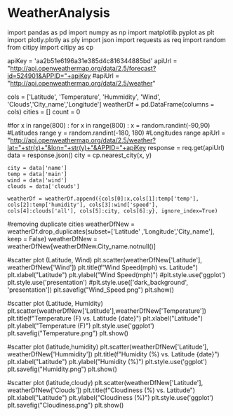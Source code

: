 # WeatherAnalysis
import pandas as pd
import numpy as np
import matplotlib.pyplot as plt
import plotly.plotly as ply
import json
import requests as req
import random
from citipy import citipy as cp


apiKey = 'aa2b51e6196a31e385d4c816344885bd'
apiUrl = "http://api.openweathermap.org/data/2.5/forecast?id=524901&APPID="+apiKey
#apiUrl = "http://api.openweathermap.org/data/2.5/weather"

cols = ['Latitude', 'Temperature', 'Hummidity', 'Wind', 'Clouds','City_name','Longitude']
weatherDf = pd.DataFrame(columns = cols)
cities = []
count = 0

#for x in range(800) :
for x in range(800) :
    x = random.randint(-90,90)      #Latitudes range 
    y = random.randint(-180, 180)   #Longitudes range
    apiUrl = "http://api.openweathermap.org/data/2.5/weather?lat="+str(x)+"&lon="+str(y)+"&APPID="+apiKey
    response = req.get(apiUrl)
    data = response.json()
    city = cp.nearest_city(x, y)
    
    city = data['name']
    temp = data['main']
    wind = data['wind']
    clouds = data['clouds']

    weatherDf = weatherDf.append({cols[0]:x,cols[1]:temp['temp'], cols[2]:temp['humidity'], cols[3]:wind['speed'], cols[4]:clouds['all'], cols[5]:city, cols[6]:y}, ignore_index=True)
    
#removing duplicate cities
weatherDfNew = weatherDf.drop_duplicates(subset=['Latitude' ,'Longitude','City_name'], keep = False)
weatherDfNew = weatherDfNew[weatherDfNew.City_name.notnull()]

#scatter plot (Latitude, Wind)
plt.scatter(weatherDfNew['Latitude'], weatherDfNew['Wind'])
plt.title(f"Wind Speed(mph) vs. Latitude")
plt.xlabel("Latitude")
plt.ylabel("Wind Speed(mph)")
#plt.style.use('ggplot')
plt.style.use('presentation')
#plt.style.use(['dark_background', 'presentation'])
plt.savefig("Wind_Speed.png")
plt.show()

#scatter plot (Latitude, Humidity)
plt.scatter(weatherDfNew['Latitude'],weatherDfNew['Temperature'])
plt.title(f"Temperature (F) vs. Latitude {date}")
plt.xlabel("Latitude")
plt.ylabel("Temperature (F)")
plt.style.use('ggplot')
plt.savefig("Temperature.png")
plt.show()

#scatter plot (latitude,humidity)
plt.scatter(weatherDfNew['Latitude'], weatherDfNew['Hummidity'])
plt.title(f"Humidity (%) vs. Latitude {date}")
plt.xlabel("Latitude")
plt.ylabel("Humidity (%)")
plt.style.use('ggplot')
plt.savefig("Humidity.png")
plt.show()

#scatter plot (latitude,cloudy)
plt.scatter(weatherDfNew['Latitude'], weatherDfNew['Clouds'])
plt.title(f"Cloudiness (%) vs. Latitude")
plt.xlabel("Latitude")
plt.ylabel("Cloudiness (%)")
plt.style.use('ggplot')
plt.savefig("Cloudiness.png")
plt.show()


